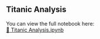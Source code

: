 ## Titanic Analysis

You can view the full notebook here:  
[📓 Titanic Analysis.ipynb](TITANIC.ipynb)
